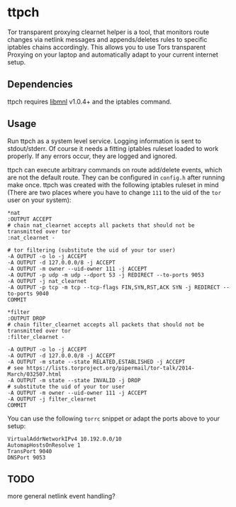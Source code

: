 # ttpch

Tor transparent proxying clearnet helper is a tool, that monitors route changes
via netlink messages and appends/deletes rules to specific iptables chains
accordingly. This allows you to use Tors transparent Proxying on your laptop and
automatically adapt to your current internet setup.

## Dependencies

ttpch requires [libmnl](https://netfilter.org/projects/libmnl/) v1.0.4+ and the
iptables command.

## Usage

Run ttpch as a system level service. Logging information is sent to
stdout/stderr. Of course it needs a fitting iptables ruleset loaded to work
properly. If any errors occur, they are logged and ignored.

ttpch can execute arbitrary commands on route add/delete events, which are not
the default route. They can be configured in `config.h` after running make once.
ttpch was created with the following iptables ruleset in mind (There are two
places where you have to change `111` to the uid of the `tor` user on your
system):

	*nat
	:OUTPUT ACCEPT
	# chain nat_clearnet accepts all packets that should not be transmitted over tor
	:nat_clearnet -
	
	# tor filtering (substitute the uid of your tor user)
	-A OUTPUT -o lo -j ACCEPT
	-A OUTPUT -d 127.0.0.0/8 -j ACCEPT
	-A OUTPUT -m owner --uid-owner 111 -j ACCEPT
	-A OUTPUT -p udp -m udp --dport 53 -j REDIRECT --to-ports 9053
	-A OUTPUT -j nat_clearnet
	-A OUTPUT -p tcp -m tcp --tcp-flags FIN,SYN,RST,ACK SYN -j REDIRECT --to-ports 9040
	COMMIT
	
	*filter
	:OUTPUT DROP
	# chain filter_clearnet accepts all packets that should not be transmitted over tor
	:filter_clearnet -
	
	-A OUTPUT -o lo -j ACCEPT
	-A OUTPUT -d 127.0.0.0/8 -j ACCEPT
	-A OUTPUT -m state --state RELATED,ESTABLISHED -j ACCEPT
	# see https://lists.torproject.org/pipermail/tor-talk/2014-March/032507.html
	-A OUTPUT -m state --state INVALID -j DROP
	# substitute the uid of your tor user
	-A OUTPUT -m owner --uid-owner 111 -j ACCEPT
	-A OUTPUT -j filter_clearnet
	COMMIT

You can use the following `torrc` snippet or adapt the ports above to your
setup:

	VirtualAddrNetworkIPv4 10.192.0.0/10
	AutomapHostsOnResolve 1
	TransPort 9040
	DNSPort 9053

## TODO

more general netlink event handling?
